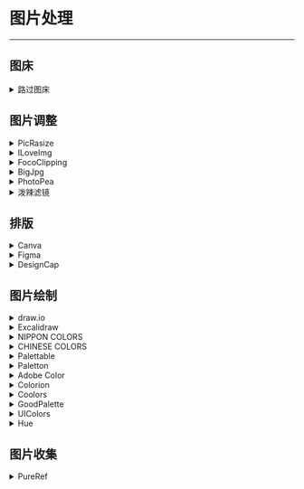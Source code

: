 # 图片处理

---

## 图床

<div class="grid">
    <div><details><summary>路过图床</summary><p>免费且开箱即用的图床。<br/><a href="https://imgtu.com/" target="_blank" role="button" class="outline">访问网站</a></p></details></div>
    <div> </div>
    <div> </div>
</div>

## 图片调整

<div class="grid">
    <div><details><summary>PicRasize</summary><p>免费的且开箱即用的图片尺寸调整工具。<br/><a href="https://picresize.com/cn" target="_blank" role="button" class="outline">访问网站</a></p></details></div>
    <div><details><summary>ILoveImg</summary><p>免费且开箱即用的可批量编辑图片的工具。<br/><a href="https://www.iloveimg.com/zh-cn" target="_blank" role="button" class="outline">访问网站</a></p></details></div>
    <div><details><summary>FocoClipping</summary><p>免费且开箱即用的在线AI抠图/去背景工具。<br/><a href="https://www.fococlipping.com/" target="_blank" role="button" class="outline">访问网站</a></p></details></div>
</div>
<div class="grid">
    <div><details><summary>BigJpg</summary><p>一款免费的AI图片放大工具。<br/><a href="https://bigjpg.com/" target="_blank" role="button" class="outline">访问网站</a></p></details></div>
    <div><details><summary>PhotoPea</summary><p>一个在线版PS，有笔刷有图层，可以开PSD档<br/><a href="https://www.photopea.com/" target="_blank" role="button" class="outline">访问网站</a></p></details></div> 
    <div><details><summary>泼辣滤镜</summary><p>一个给照片加滤镜的网站（好像有的滤镜要付费？）<br/><a href="https://photoeditor.polarr.co/" target="_blank" role="button" class="outline">访问网站</a></p></details></div> 
</div>

## 排版

<div class="grid">
    <div><details><summary>Canva</summary><p>一个排版网站，啥都可以排，无水印，PPT（只能下载PDF文件），模板丰富，上手容易。<br/><a href="https://www.canva.com/zh_cn/" target="_blank" role="button" class="outline">访问网站</a></p></details></div>
    <div><details><summary>Figma</summary><p>一个设计网站，功能很强大<br/><a href="https://www.figma.com/" target="_blank" role="button" class="outline">访问网站</a></p></details></div>
    <div><details><summary>DesignCap</summary><p>另一个平面设计网站<br/><a href="https://www.designcap.com/" target="_blank" role="button" class="outline">访问网站</a></p></details></div>
</div>

## 图片绘制

<div class="grid">
    <div><details><summary>draw.io</summary><p>开源、免费、可离线、有客户端的流程图等图的绘制网站。<br/><a href="https://app.diagrams.net/" target="_blank" role="button" class="outline">访问网站</a></p></details></div>
    <div><details><summary>Excalidraw</summary><p>一款开源虚拟白板工具，用于勾画手绘风格的图画，拥有海量的第三方图形素材库，支持多人协作、从 Excel 粘贴表格、快捷键等功能。<br/><a href="https://excalidraw.com/" target="_blank" role="button" class="outline">访问网站</a></p></details></div>
    <div><details><summary>NIPPON COLORS</summary><p>很多好看的颜色精选，可以在左边逛主题色，把鼠标移到RGB那一区会跳出「#OOOOOO」的六色码，复制下来就可以到处贴颜色<br/><a href="https://nipponcolors.com/" target="_blank" role="button" class="outline">访问网站</a></p></details></div>
</div>
<div class="grid">
    <div><details><summary>CHINESE COLORS</summary><p>中国传统色，操作方法和日本传统色差不多，也有一个排版不同但内容相同的仿制版<br/><a href="http://zhongguose.com/" target="_blank" role="button" class="outline">访问网站</a><br/><a href="https://coolfishstudio.github.io/cfs-color/" target="_blank" role="button" class="outline">仿制版</a></p></details></div>
    <div><details><summary>Palettable</summary><p>一个可以自动配色的网站<br/><a href="https://www.palettable.io/" target="_blank" role="button" class="outline">访问网站</a></p></details></div>
    <div><details><summary>Paletton</summary><p>也是一个自动配色网站，操作方式更加专业<br/><a href="https://paletton.com/" target="_blank" role="button" class="outline">访问网站</a></p></details></div>
</div>
<div class="grid">
    <div><details><summary>Adobe Color</summary><p>Adobe出的配色网站<br/><a href="https://color.adobe.com/zh/create/color-wheel/" target="_blank" role="button" class="outline">访问网站</a></p></details></div>
    <div><details><summary>Colorion</summary><p>一个好看的配色网站<br/><a href="https://www.colorion.co/" target="_blank" role="button" class="outline">访问网站</a></p></details></div>
    <div><details><summary>Coolors</summary><p>一个可以通过敲击空格配色的网站，也可以对配色进行细微调整以及从图片中提取配色方案<br/><a href="https://coolors.co/" target="_blank" role="button" class="outline">访问网站</a></p></details></div>
</div>
<div class="grid">
    <div><details><summary>GoodPalette</summary><p>一个配色工具，很直观的预览样式非常方便，这个网站是可以配一些对比色，并不止是同色系的配色工具。<br/><a href="https://goodpalette.io/" target="_blank" role="button" class="outline">访问网站</a></p></details></div>
    <div><details><summary>UIColors</summary><p>一个同色系自动生成配色的网站，看起来非常和谐<br/><a href="https://uicolors.app/create" target="_blank" role="button" class="outline">访问网站</a></p></details></div>
    <div><details><summary>Hue</summary><p>一个开源的颜色工具箱<br/><a href="https://hue.tools/" target="_blank" role="button" class="outline">访问网站</a><br/><a href="https://github.com/pabueco/hue.tools" target="_blank" role="button" class="outline">查看源码</a></p></details></div>
</div>

## 图片收集

<div class="grid">
    <div><details><summary>PureRef</summary><p>这个用来放参考的剪贴板真的挺好用的……直接复制黏贴进来就行还支持放大缩小翻转和旋转等等<br/>可能会有人以为是收费的，其实在下载页面选custom amount填0就可以免费下载了<br/><a href="https://www.pureref.com/" target="_blank" role="button" class="outline">访问网站</a></p></details></div>
    <div> </div>
    <div> </div>
</div>